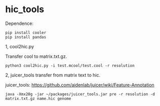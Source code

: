 # hic_tools

Dependence:
```
pip install cooler
pip install pandas
```

1, cool2hic.py

Transfer cool to matrix.txt.gz.
```
python3 cool2hic.py -i test.mcool/test.cool -r resolution
```


2, juicer_tools transfer from matrix text to hic.

juicer_tools: https://github.com/aidenlab/juicer/wiki/Feature-Annotation
```
java -Xmx20g -jar ~/packages/juicer_tools.jar pre -r resolution -d matrix.txt.gz name.hic genome
```
